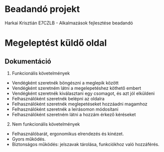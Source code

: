 # Beadandó projekt
 Harkai Krisztián E7CZLB - Alkalmazások fejlesztése beadandó
# Megeleptést küldő oldal
## Dokumentáció

1. Funkcionális követelmények

  * Vendégként szeretnék böngészni a meglepik között
  * Vendégként szeretném látni a megelepetéshez köthető embert
  * Vendégként szeretnék kiválasztani egy csomagot, és azt jól elküldeni
  * Felhasználóként szeretnék belépni az oldalra
  * Felhasználóként szeretnék meglepetéseket hozzáadni magamhoz
  * Felhasználóként szeretnék a leírásomon módosítani
  * Felhasználóként szeretném látni a hozzám érkező kéréseket

2. Nem funkcionális követelmények

  * Felhasználóbarát, ergonomikus elrendezés és kinézet.
  * Gyors működés.
  * Biztonságos működés: jelszavak tárolása, funkciókhoz való hozzáférés.
